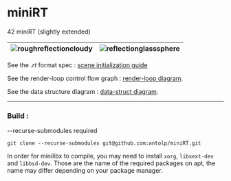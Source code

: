 # miniRT
42 miniRT (slightly extended)

| ![roughreflectioncloudy](docs/gallery/roughreflectioncloudy.png) | ![reflectionglasssphere](docs/gallery/transp.png) |
|---|---|

See the *.rt* format spec :  [scene initialization guide](docs/sceneinit_guide.md)

See the render-loop control flow graph : [render-loop diagram](docs/renderloop_ctrlflow.md).

See the data structure diagram : [data-struct diagram](docs/data_struct.md).


---

### Build :
--recurse-submodules required

```git clone --recurse-submodules git@github.com:antolp/miniRT.git ```

In order for minilibx to compile, you may need to install `xorg`, `libxext-dev` and `libbsd-dev`. Those are the name of the required packages on apt, the name may differ depending on your package manager.
